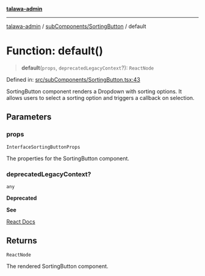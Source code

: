 [**talawa-admin**](../../../README.md)

***

[talawa-admin](../../../README.md) / [subComponents/SortingButton](../README.md) / default

# Function: default()

> **default**(`props`, `deprecatedLegacyContext`?): `ReactNode`

Defined in: [src/subComponents/SortingButton.tsx:43](https://github.com/gautam-divyanshu/talawa-admin/blob/334f0f7773e45df65600a1da08d00c41806347e4/src/subComponents/SortingButton.tsx#L43)

SortingButton component renders a Dropdown with sorting options.
It allows users to select a sorting option and triggers a callback on selection.

## Parameters

### props

`InterfaceSortingButtonProps`

The properties for the SortingButton component.

### deprecatedLegacyContext?

`any`

**Deprecated**

**See**

[React Docs](https://legacy.reactjs.org/docs/legacy-context.html#referencing-context-in-lifecycle-methods)

## Returns

`ReactNode`

The rendered SortingButton component.
